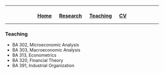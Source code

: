 <hr>
  <h3> 
      <p align="center"> 
          <a href="https://ccbautista.github.io/">Home</a> &emsp;
          <a href="https://ccbautista.github.io/research">Research</a> &emsp; 
          <a href="https://ccbautista.github.io/teaching">Teaching</a> &emsp;
          <a href="https://ccbautista.github.io/CV">CV</a> 
      </p>
  </h3>
<hr>
   
### Teaching
* BA 302, Microeconomic Analysis <br>
* BA 303, Macroeconomic Analysis <br>
* BA 313, Econometrics <br>
* BA 320, Financial Theory <br>
* BA 391, Industrial Organization <br>

